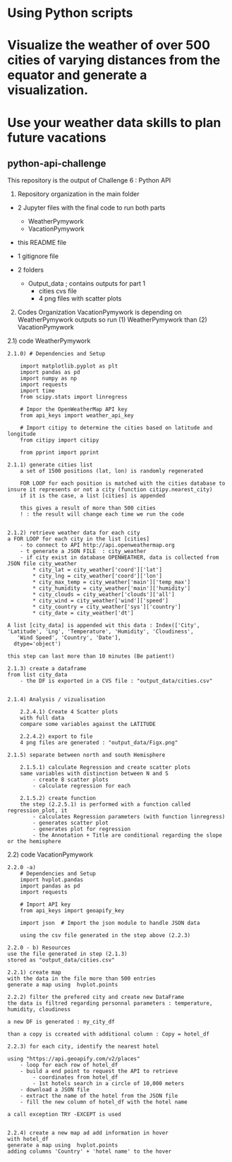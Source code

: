 # Using Python scripts
# Visualize the weather of over 500 cities of varying distances from the equator and generate a visualization. 
# Use your weather data skills to plan future vacations


## python-api-challenge

This repository is the output of Challenge 6 : Python API

1) Repository organization
in the main folder
- 2 Jupyter files with the final code to run  both parts
    - WeatherPymywork
    - VacationPymywork

- this README file
- 1 gitignore file

- 2 folders
    - Output_data ; contains outputs for part 1
        - cities cvs file
        - 4 png files with scatter plots 


2) Codes Organization
VacationPymywork is depending on WeatherPymywork outputs
so run (1)  WeatherPymywork than (2) VacationPymywork

2.1) code WeatherPymywork

    2.1.0) # Dependencies and Setup
    
        import matplotlib.pyplot as plt
        import pandas as pd
        import numpy as np
        import requests
        import time
        from scipy.stats import linregress

        # Impor the OpenWeatherMap API key
        from api_keys import weather_api_key

        # Import citipy to determine the cities based on latitude and longitude
        from citipy import citipy

        from pprint import pprint

    2.1.1) generate cities list
        a set of 1500 positions (lat, lon) is randomly regenerated 
        
        FOR LOOP for each position is matched with the cities database to insure it represents or not a city (function citipy.nearest_city)
        if it is the case, a list [cities] is appended 

        this gives a result of more than 500 cities
        ! : the result will change each time we run the code


    2.1.2) retrieve weather data for each city
    a FOR LOOP for each city in the list [cities]
        - to connect to API http://api.openweathermap.org 
        - t generate a JSON FILE  : city_weather
        - if city exist in database OPENWEATHER, data is collected from JSON file city_weather
            * city_lat = city_weather['coord']['lat']
            * city_lng = city_weather['coord']['lon']
            * city_max_temp = city_weather['main']['temp_max']
            * city_humidity = city_weather['main']['humidity']
            * city_clouds = city_weather['clouds']['all']
            * city_wind = city_weather['wind']['speed']
            * city_country = city_weather['sys']['country']
            * city_date = city_weather['dt']

    A list [city_data] is appended wit this data : Index(['City', 'Latitude', 'Lng', 'Temperature', 'Humidity', 'Cloudiness',
       'Wind Speed', 'Country', 'Date'],
      dtype='object')
    
    this step can last more than 10 minutes (Be patient!)

    2.1.3) create a dataframe
    from list city_data 
        - the DF is exported in a CVS file : "output_data/cities.csv"


    2.1.4) Analysis / vizualisation

        2.2.4.1) Create 4 Scatter plots
        with full data
        compare some variables against the LATITUDE

        2.2.4.2) export to file
        4 png files are generated : "output_data/Figx.png"

    2.1.5) separate between north and south Hemisphere

        2.1.5.1) calculate Regression and create scatter plots
        same variables with distinction between N and S
            - create 8 scatter plots 
            - calculate regression for each

        2.1.5.2) create function 
        the step (2.2.5.1) is performed with a function called regression_plot, it
            - calculates Regression parameters (with function linregress)
            - generates scatter plot
            - generates plot for regression
            - the Annotation + Title are conditional regarding the slope or the hemisphere


2.2) code VacationPymywork

    2.2.0 -a)
        # Dependencies and Setup
        import hvplot.pandas
        import pandas as pd
        import requests

        # Import API key
        from api_keys import geoapify_key

        import json  # Import the json module to handle JSON data

        using the csv file generated in the step above (2.2.3)

    2.2.0 - b) Resources
    use the file generated in step (2.1.3)
    stored as "output_data/cities.csv"

    2.2.1) create map
    with the data in the file more than 500 entries 
    generate a map using  hvplot.points

    2.2.2) filter the prefered city and create new DataFrame
    the data is filtred regarding personnal parameters : temperature, humidity, cloudiness

    a new DF is generated : my_city_df

    than a copy is ccreated with additional column : Copy = hotel_df

    2.2.3) for each city, identify the nearest hotel

    using "https://api.geoapify.com/v2/places"
        - loop for each row of hotel_df
        - build a end point to request the API to retrieve
            - coordinates from hotel_df
            - 1st hotels search in a circle of 10,000 meters
        - download a JSON file
        - extract the name of the hotel from the JSON file
        - fill the new column of hotel_df with the hotel name
    
    a call exception TRY -EXCEPT is used


    2.2.4) create a new map ad add information in hover
    with hotel_df
    generate a map using  hvplot.points
    adding columns 'Country' + 'hotel name' to the hover





